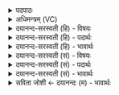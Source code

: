 <details><summary>पदपाठः</summary>

कः। त्वा॒। आछ्य॑ति। कः। त्वा॒। वि। शा॒स्ति॒। कः। ते॒। गात्रा॑णि। श॒म्य॒ति॒। कः। उँ॒ऽइत्यूँ॑। ते॒। श॒मि॒ता। क॒विः। ३९।
</details>

<details><summary>अधिमन्त्रम् (VC)</summary>

- अध्यापको देवता
- प्रजापतिर्ऋषिः
- भुरिग्गायत्री
- षड्जः
</details>

<details><summary>दयानन्द-सरस्वती (हि) - विषयः</summary>

फिर पढ़ानेवाले विद्यार्थियों की कैसी परीक्षा लेवें, इस विषय को अगले मन्त्र में कहा है ॥
</details>

<details><summary>दयानन्द-सरस्वती (हि) - पदार्थः</summary>

पदार्थान्वयभाषाः -  हे पढ़नेवाले विद्यार्थिजन ! (त्वा) तुझे (कः) कौन (आछ्यति) छेदन करता (कः) कौन (त्वा) तुझे (विशास्ति) अच्छा सिखाता (कः) कौन (ते) तेरे (गात्राणि) अङ्गों को (शम्यति) शान्ति पहुँचाता और (कः) कौन (उ) तो (ते) तेरा (शमिता) यज्ञ करनेवाला (कविः) समस्त शास्त्र को जानता हुआ पढ़ाने हारा है ॥३९ ॥
</details>

<details><summary>दयानन्द-सरस्वती (हि) - भावार्थः</summary>

भावार्थभाषाः -  अध्यापक लोग पढ़नेवालों के प्रति ऐसे परीक्षा में पूछें कि कौन तुम्हारे पढ़ने को काटते अर्थात् पढ़ने में विघ्न करते? कौन तुम को पढ़ने के लिए उपदेश देते हैं? कौन अङ्गों की शुद्धि और योग्य चेष्टा को जनाते हैं? कौन पढ़ानेवाला है? क्या पढ़ा? क्या पढ़ने योग्य है? ऐसे-ऐसे पूछ उत्तम परीक्षा कर उत्तम विद्यार्थियों को उत्साह देकर दुष्ट स्वभाववालों को धिक्कार दे के विद्या की उन्नति करावें ॥३९ ॥
</details>

<details><summary>दयानन्द-सरस्वती (सं) - विषयः</summary>

पुनरध्यापका विद्यार्थिनां कीदृशीं परीक्षां गृह्णीयुरित्याह ॥
</details>

<details><summary>दयानन्द-सरस्वती (सं) - पदार्थः</summary>

पदार्थान्वयभाषाः -  हे अध्येतस्त्वा त्वां क आछ्यति कस्त्वा विशास्ति कस्ते गात्राणि शम्यति क उ ते शमिता कविरध्यापकोऽस्ति ॥३९ ॥
</details>

<details><summary>दयानन्द-सरस्वती (सं) - भावार्थः</summary>

भावार्थभाषाः -  अध्यापका अध्येतॄन् प्रत्येवं परीक्षायां पृच्छेयुः के युष्माकमध्ययनं छिन्दन्ति? के युष्मानध्ययनायोपदिशन्ति? केऽङ्गानां शुद्धिं योग्यां चेष्टां च ज्ञापयन्ति? कोऽध्यापकोऽस्ति? किमधीतम्? किमध्येतव्यमस्ति? इत्यादि पृष्ट्वा सुपरीक्ष्योत्तमानुत्साह्याधमान् धिक्कृत्वा विद्यामुन्नयेयुः ॥३९ ॥
</details>

<details><summary>सविता जोशी ← दयानन्दः (म) - भावार्थः</summary>

भावार्थभाषाः -  अध्यापकांनी विद्यार्थ्यांना परीक्षेमध्ये असे प्रश्न विचारावेत की, तुमच्या शिक्षणात कुणामुळे अडथळा येतो? शिकण्याचा उपदेश कोण करतो? शरीराची स्वच्छता करावी व योग्य प्रयत्न करावे? असे कोण सांगते? कोण शिकविणारा आहे? काय शिकलात? व काय शिकण्यायोग्य आहे? असे निरनिराळे प्रश्न विचारून चांगली परीक्षा घ्यावी व चांगल्या विद्यार्थ्यांना उत्साहित करावे. दुष्ट स्वभावाच्या व्यक्तींचा धिक्कार करावा व विद्येची वाढ करावी.
</details>